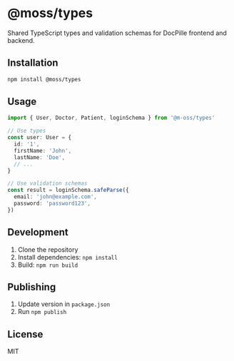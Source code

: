 # @moss/types

Shared TypeScript types and validation schemas for DocPille frontend and backend.

## Installation

```bash
npm install @moss/types
```

## Usage

```typescript
import { User, Doctor, Patient, loginSchema } from '@m-oss/types'

// Use types
const user: User = {
  id: '1',
  firstName: 'John',
  lastName: 'Doe',
  // ...
}

// Use validation schemas
const result = loginSchema.safeParse({
  email: 'john@example.com',
  password: 'password123',
})
```

## Development

1. Clone the repository
2. Install dependencies: `npm install`
3. Build: `npm run build`

## Publishing

1. Update version in `package.json`
2. Run `npm publish`

## License

MIT
